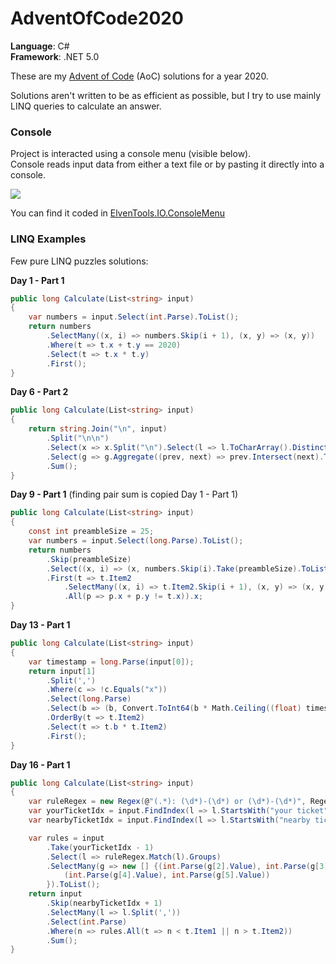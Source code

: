 # AdventOfCode2020

**Language**: C#  
**Framework**: .NET 5.0

These are my [Advent of Code](https://adventofcode.com) (AoC) solutions for a year 2020.

Solutions aren't written to be as efficient as possible, but I try to use mainly LINQ queries to calculate an answer.

### Console

Project is interacted using a console menu (visible below).  
Console reads input data from either a text file or by pasting it directly into a console.

![](https://media.giphy.com/media/QVEsk25PfUvheWt0me/giphy.gif)

You can find it coded in [ElvenTools.IO.ConsoleMenu](ElvenTools/IO/ConsoleMenu.cs)

### LINQ Examples

Few pure LINQ puzzles solutions:

**Day 1 - Part 1**
```C#
public long Calculate(List<string> input)
{
    var numbers = input.Select(int.Parse).ToList();
    return numbers
        .SelectMany((x, i) => numbers.Skip(i + 1), (x, y) => (x, y))
        .Where(t => t.x + t.y == 2020)
        .Select(t => t.x * t.y)
        .First();
}
```

**Day 6 - Part 2**
```C#
public long Calculate(List<string> input)
{
    return string.Join("\n", input)
        .Split("\n\n")
        .Select(x => x.Split("\n").Select(l => l.ToCharArray().Distinct()))
        .Select(g => g.Aggregate((prev, next) => prev.Intersect(next).ToList()).Count())
        .Sum();
}
```

**Day 9 - Part 1** (finding pair sum is copied Day 1 - Part 1)
```C#
public long Calculate(List<string> input)
{
    const int preambleSize = 25;
    var numbers = input.Select(long.Parse).ToList();
    return numbers
        .Skip(preambleSize)
        .Select((x, i) => (x, numbers.Skip(i).Take(preambleSize).ToList()))
        .First(t => t.Item2
            .SelectMany((x, i) => t.Item2.Skip(i + 1), (x, y) => (x, y))
            .All(p => p.x + p.y != t.x)).x;
}
```

**Day 13 - Part 1**
```C#
public long Calculate(List<string> input)
{
    var timestamp = long.Parse(input[0]);
    return input[1]
        .Split(',')
        .Where(c => !c.Equals("x"))
        .Select(long.Parse)
        .Select(b => (b, Convert.ToInt64(b * Math.Ceiling((float) timestamp / (float) b) - timestamp)))
        .OrderBy(t => t.Item2)
        .Select(t => t.b * t.Item2)
        .First();
}
```

**Day 16 - Part 1**
```C#
public long Calculate(List<string> input)
{
    var ruleRegex = new Regex(@"(.*): (\d*)-(\d*) or (\d*)-(\d*)", RegexOptions.Compiled);
    var yourTicketIdx = input.FindIndex(l => l.StartsWith("your ticket"));
    var nearbyTicketIdx = input.FindIndex(l => l.StartsWith("nearby tickets"));

    var rules = input
        .Take(yourTicketIdx - 1)
        .Select(l => ruleRegex.Match(l).Groups)
        .SelectMany(g => new [] {(int.Parse(g[2].Value), int.Parse(g[3].Value)),
            (int.Parse(g[4].Value), int.Parse(g[5].Value))
        }).ToList();
    return input
        .Skip(nearbyTicketIdx + 1)
        .SelectMany(l => l.Split(','))
        .Select(int.Parse)
        .Where(n => rules.All(t => n < t.Item1 || n > t.Item2))
        .Sum();
}
```
